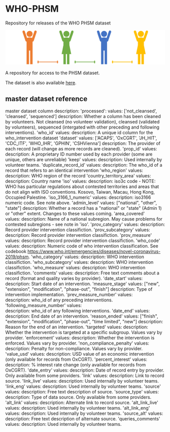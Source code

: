 # WHO-PHSM
Repository for releases of the WHO PHSM dataset

![](./images/phsm-header1.png)

A repository for access to the PHSM dataset. 

The dataset is also available [here](https://www.who.int/emergencies/diseases/novel-coronavirus-2019/phsm).

## master dataset reference
master dataset column description:
'processed':
	values: ['not_cleansed', 'cleansed', 'sequenced'] 
	description: Whether a column has been cleaned by volunteers. Not cleansed (no volunteer validation), cleansed (validated by volunteers), sequenced (intergated with other preceding and following interventions).
'who_id'
	values:
	description: A unique id column for the who_intervention dataset
'dataset'
	values: ['ACAPS', 'OxCGRT', 'JH_HIT', 'CDC_ITF', 'WHO_IHR', 'GPHIN', 'CSHVienna']
	description: The provider of each record (will change as more records are cleaned).
'prop_id'
	values:
	description: A proprietary ID number used by each provider (some are unique, others are unreliable)
'keep'
	values:
	description: Used internally by volunteer teams.
'duplicate_record_id'
	values:
	description: The who_id of a record that refers to an identical intervention
'who_region'
	values:
	description: WHO region of the record
'country_territory_area'
	values:
	description: Country name
'iso'
	values:
	description: iso3c code - NOTE: WHO has particular regulations about contested territories and areas that do not align with ISO conventions. Kosovo, Taiwan, Macau, Hong Kong, Occupied Palestine.
'iso_3166_1_numeric'
	values:
	description: iso3166 numeric code. See note above.
'admin_level'
	values: ["national", "other", "state"]
	description: Whether a record has a "national" or "state" (Admin 1) or "other" extent. Changes to these values coming. 
'area_covered'	
	values:
	description: Name of a national subregion. May cause problems for contested subregions - see note in 'iso'.
'prov_category'
	values:
	description: Record provider intervention classifiction.
'prov_subcategory'
	values:
	description: Record provider intervention classifiction.
'prov_measure'
	values:
	description: Record provider intervention classifiction.
'who_code'
	values:
	description: Numeric code of who intervention classification. See codebook https://www.who.int/emergencies/diseases/novel-coronavirus-2019/phsm.
'who_category'
	values:
	description: WHO intervention classifiction.
'who_subcategory'
	values:
	description: WHO intervention classifiction.
'who_measure'
	values:
	description: WHO intervention classifiction.
'comments'
	values:
	description: Free text comments about a record (format and quality varies by provider).
'date_start'
	values:
	description: Start date of an intervention.
'measure_stage'
	values:  ["new", "extension", "modification", "phase-out", "finish"]
	description: Type of intervention implementation.
'prev_measure_number'
	values:  
	description: who_id of any preceding interventions.
'following_measure_number'
	values:  
	description: who_id of any following interventions.
'date_end'
	values:
	description: End date of an intervention.
'reason_ended'
	values: ["finish", "extension", "modification", "phase-out", "time limited", "new"]
	description: Reason for the end of an intervention. 
'targeted'
	values:
	description: Whether the intervention is targeted at a specific subgroup. Values vary by provider.
'enforcement'
	values:
	description: Whether the intervention is enforced. Values vary by provider.
'non_compliance_penalty'
	values:
	description: Penalty for non-compliance. Values vary by provider.
'value_usd'
	values:
	description: USD value of an economic intervention (only available for records from OxCGRT).
'percent_interest'
	values:
	description: % interest rate change (only available for records from OxCGRT).
'date_entry'
	values:
	description: Date of record entry by provider. Only available from some providers.
'link'
	values:
	description: Link to record source.
'link_live'
	values:
	description: Used internally by volunteer teams.
'link_eng'
	values:
	description: Used internally by volunteer teams.
'source'
	values:
	description: Free text description of source.
'source_type'
	values:
	description: Type of data source. Only available from some providers.
'alt_link'
	values:
	description: Alternate link to record source.
'alt_link_live'
	values:
	description: Used internally by volunteer teams.
'alt_link_eng'
	values:
	description: Used internally by volunteer teams.
'source_alt'
	values:
	description: Free text description of alternate source.
'queries_comments'
	values:
	description: Used internally by volunteer teams.

